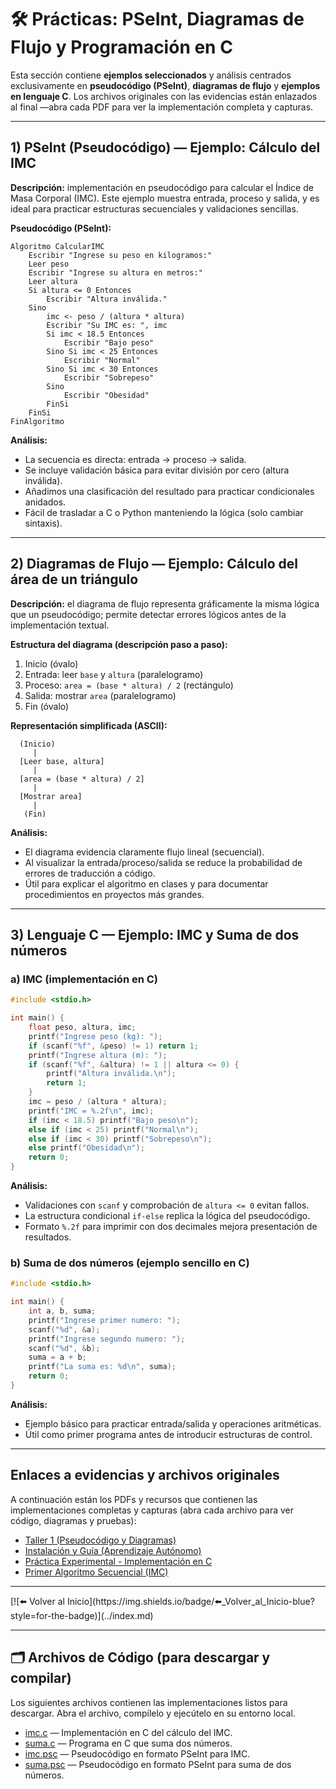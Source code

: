 # 🛠️ Prácticas: PSeInt, Diagramas de Flujo y Programación en C

Esta sección contiene **ejemplos seleccionados** y análisis centrados exclusivamente en **pseudocódigo (PSeInt)**, **diagramas de flujo** y **ejemplos en lenguaje C**. Los archivos originales con las evidencias están enlazados al final —abra cada PDF para ver la implementación completa y capturas.

---

## 1) PSeInt (Pseudocódigo) — Ejemplo: Cálculo del IMC

**Descripción:** implementación en pseudocódigo para calcular el Índice de Masa Corporal (IMC). Este ejemplo muestra entrada, proceso y salida, y es ideal para practicar estructuras secuenciales y validaciones sencillas.

**Pseudocódigo (PSeInt):**
```pseudocode
Algoritmo CalcularIMC
    Escribir "Ingrese su peso en kilogramos:"
    Leer peso
    Escribir "Ingrese su altura en metros:"
    Leer altura
    Si altura <= 0 Entonces
        Escribir "Altura inválida."
    Sino
        imc <- peso / (altura * altura)
        Escribir "Su IMC es: ", imc
        Si imc < 18.5 Entonces
            Escribir "Bajo peso"
        Sino Si imc < 25 Entonces
            Escribir "Normal"
        Sino Si imc < 30 Entonces
            Escribir "Sobrepeso"
        Sino
            Escribir "Obesidad"
        FinSi
    FinSi
FinAlgoritmo
```

**Análisis:**  
- La secuencia es directa: entrada → proceso → salida.  
- Se incluye validación básica para evitar división por cero (altura inválida).  
- Añadimos una clasificación del resultado para practicar condicionales anidados.  
- Fácil de trasladar a C o Python manteniendo la lógica (solo cambiar sintaxis).

---

## 2) Diagramas de Flujo — Ejemplo: Cálculo del área de un triángulo

**Descripción:** el diagrama de flujo representa gráficamente la misma lógica que un pseudocódigo; permite detectar errores lógicos antes de la implementación textual.

**Estructura del diagrama (descripción paso a paso):**  
1. Inicio (óvalo)  
2. Entrada: leer `base` y `altura` (paralelogramo)  
3. Proceso: `area = (base * altura) / 2` (rectángulo)  
4. Salida: mostrar `area` (paralelogramo)  
5. Fin (óvalo)

**Representación simplificada (ASCII):**
```
  (Inicio)
     |
  [Leer base, altura]
     |
  [area = (base * altura) / 2]
     |
  [Mostrar area]
     |
   (Fin)
```

**Análisis:**  
- El diagrama evidencia claramente flujo lineal (secuencial).  
- Al visualizar la entrada/proceso/salida se reduce la probabilidad de errores de traducción a código.  
- Útil para explicar el algoritmo en clases y para documentar procedimientos en proyectos más grandes.

---

## 3) Lenguaje C — Ejemplo: IMC y Suma de dos números

### a) IMC (implementación en C)
```c
#include <stdio.h>

int main() {
    float peso, altura, imc;
    printf("Ingrese peso (kg): ");
    if (scanf("%f", &peso) != 1) return 1;
    printf("Ingrese altura (m): ");
    if (scanf("%f", &altura) != 1 || altura <= 0) {
        printf("Altura inválida.\n");
        return 1;
    }
    imc = peso / (altura * altura);
    printf("IMC = %.2f\n", imc);
    if (imc < 18.5) printf("Bajo peso\n");
    else if (imc < 25) printf("Normal\n");
    else if (imc < 30) printf("Sobrepeso\n");
    else printf("Obesidad\n");
    return 0;
}
```

**Análisis:**  
- Validaciones con `scanf` y comprobación de `altura <= 0` evitan fallos.  
- La estructura condicional `if-else` replica la lógica del pseudocódigo.  
- Formato `%.2f` para imprimir con dos decimales mejora presentación de resultados.

### b) Suma de dos números (ejemplo sencillo en C)
```c
#include <stdio.h>

int main() {
    int a, b, suma;
    printf("Ingrese primer numero: ");
    scanf("%d", &a);
    printf("Ingrese segundo numero: ");
    scanf("%d", &b);
    suma = a + b;
    printf("La suma es: %d\n", suma);
    return 0;
}
```

**Análisis:**  
- Ejemplo básico para practicar entrada/salida y operaciones aritméticas.  
- Útil como primer programa antes de introducir estructuras de control.

---

## Enlaces a evidencias y archivos originales
A continuación están los PDFs y recursos que contienen las implementaciones completas y capturas (abra cada archivo para ver código, diagramas y pruebas):

- [Taller 1 (Pseudocódigo y Diagramas)](../Evidencias/Taller1.pdf)  
- [Instalación y Guía (Aprendizaje Autónomo)](../Evidencias/Aprendizaje_Autonomo.pdf)  
- [Práctica Experimental - Implementación en C](../Evidencias/Aprendizaje_Practico_Experimental2.pdf)  
- [Primer Algoritmo Secuencial (IMC)](../Evidencias/Primer_Algoritmo_Secuencial.pdf)

---

<div align="left">
[![⬅️ Volver al Inicio](https://img.shields.io/badge/⬅️_Volver_al_Inicio-blue?style=for-the-badge)](../index.md)
</div>


---

## 🗂️ Archivos de Código (para descargar y compilar)
Los siguientes archivos contienen las implementaciones listos para descargar. Abra el archivo, compílelo y ejecútelo en su entorno local.

- [imc.c](./Practicas_files/imc.c) — Implementación en C del cálculo del IMC.
- [suma.c](./Practicas_files/suma.c) — Programa en C que suma dos números.
- [imc.psc](./Practicas_files/imc.psc) — Pseudocódigo en formato PSeInt para IMC.
- [suma.psc](./Practicas_files/suma.psc) — Pseudocódigo en formato PSeInt para suma de dos números.

